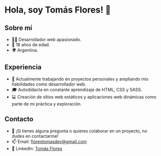 # Hola, soy Tomás Flores! 👋

## Sobre mí
- 👨‍💻 Desarrollador web apasionado.
- 🌟 18 años de edad.
- 🌍 Argentina.

## Experiencia
- 💼 Actualmente trabajando en proyectos personales y ampliando mis habilidades como desarrollador web.
- 🎓 Autodidacta en constante aprendizaje de HTML, CSS y SASS.
- 💻 Creación de sitios web estáticos y aplicaciones web dinámicas como parte de mi práctica y exploración.

## Contacto
- 📧 ¡Si tienes alguna pregunta o quieres colaborar en un proyecto, no dudes en contactarme!
- 📫 Email: [florestomasdev@gmail.com](mailto:florestomasdev@gmail.com)
- 🔗 LinkedIn: [Tomás Flores](https://www.linkedin.com/in/tomás-flores-a97a53253/)
